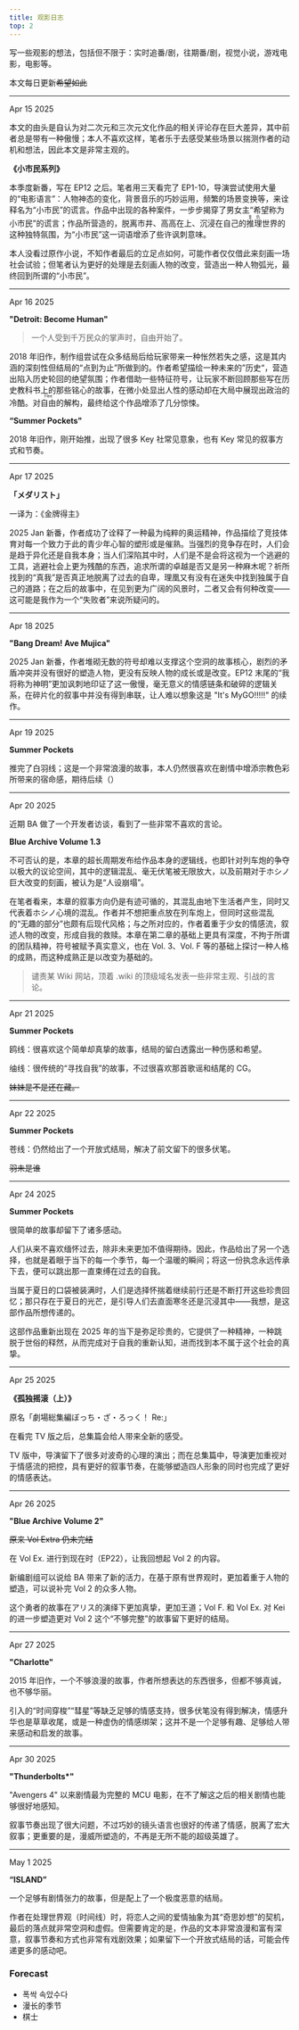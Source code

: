 ```yaml
---
title: 观影日志
top: 2
---
```


写一些观影的想法，包括但不限于：实时追番/剧，往期番/剧，视觉小说，游戏电影，电影等。

本文每日更新~~希望如此~~

<!-- more -->

---

Apr 15 2025

本文的由头是自认为对二次元和三次元文化作品的相关评论存在巨大差异，其中前者总是带有一种傲慢；本人不喜欢这样，笔者乐于去感受某些场景以揣测作者的动机和想法，因此本文是非常主观的。

**《小市民系列》**

本季度新番，写在 EP12 之后。笔者用三天看完了 EP1-10，导演尝试使用大量的“电影语言”：人物神态的变化，背景音乐的巧妙运用，频繁的场景变换等，来诠释名为“小市民”的谎言。作品中出现的各种案件，一步步揭穿了男女主“希望称为小市民”的谎言；作品所营造的，脱离市井、高高在上、沉浸在自己的<ruby>推理<rt>复仇</rt></ruby>世界的这种独特氛围，为“小市民”这一词语增添了些许讽刺意味。

本人没看过原作小说，不知作者最后的立足点如何，可能作者仅仅借此来刻画一场社会试验；但笔者认为更好的处理是去刻画人物的改变，营造出一种人物弧光，最终回到所谓的“小市民”。

---

Apr 16 2025

**"Detroit: Become Human"**

> 一个人受到千万民众的掌声时，自由开始了。

2018 年旧作，制作组尝试在众多结局后给玩家带来一种怅然若失之感，这是其内涵的深刻性但结局的“点到为止”所做到的。作者希望描绘一种未来的”历史“，营造出陷入历史轮回的绝望氛围；作者借助一些特征符号，让玩家不断回顾那些写在历史教科书上的那些铭心的故事，在微小处显出人性的感动却在大局中展现出政治的冷酷。对<ruby>自由<rt>Flee</rt><ruby>的解构，最终给这个作品增添了几分惊悚。

**“Summer Pockets"**

2018 年旧作，刚开始推，出现了很多 Key 社常见意象，也有 Key 常见的叙事方式和节奏。

---

Apr 17 2025

**「メダリスト」**

一译为：《金牌得主》

2025 Jan 新番，作者成功了诠释了一种最为纯粹的奥运精神，作品描绘了竞技体育对每一个致力于此的青少年心智的塑形或是催熟。当强烈的竞争存在时，人们会是趋于异化还是自我本身；当人们深陷其中时，人们是不是会将这视为一个逃避的工具，逃避社会上更为残酷的东西，追求所谓的卓越是否又是另一种麻木呢？祈所找到的“真我”是否真正地脱离了过去的自卑，理凰又有没有在迷失中找到独属于自己的道路；在之后的故事中，在见到更为广阔的风景时，二者又会有何种改变——这可能是我作为一个“失败者”来说所疑问的。

---

Apr 18 2025

**"Bang Dream! Ave Mujica"**

2025 Jan 新番，作者堆砌无数的符号却难以支撑这个空洞的故事核心，剧烈的矛盾冲突并没有很好的塑造人物，更没有反映人物的成长或是改变。EP12 末尾的“我将称为神明”更加讽刺地印证了这一傲慢，毫无意义的情感链条和破碎的逻辑关系，在碎片化的叙事中并没有得到串联，让人难以想象这是 "It's MyGO!!!!!" 的续作。

---

Apr 19 2025

**Summer Pockets**

推完了白羽线；这是一个非常浪漫的故事，本人仍然很喜欢在剧情中增添宗教色彩所带来的宿命感，期待后续（）

---

Apr 20 2025

近期 BA 做了一个开发者访谈，看到了一些非常不喜欢的言论。

**Blue Archive Volume 1.3**

不可否认的是，本章的超长周期发布给作品本身的逻辑线，也即针对列车炮的争夺以极大的议论空间，其中的逻辑混乱、毫无伏笔被无限放大，以及前期对于ホシノ巨大改变的刻画，被认为是“人设崩塌”。

在笔者看来，本章的叙事方向仍是有迹可循的，其混乱由地下生活者产生，同时又代表着ホシノ心境的混乱。作者并不想把重点放在列车炮上，但同时这些混乱的“无趣的部分”也颇有后现代风格；与之所对应的，作者着重于少女的情感流，叙述人物的改变，形成自我的救赎。本章在第二章的基础上更具有深度，不拘于所谓的团队精神，符号被赋予真实意义，也在 Vol. 3、Vol. F 等的基础上探讨一种人格的成熟，而这种成熟正是以改变为基础的。

> 谴责某 Wiki 网站，顶着 .wiki 的顶级域名发表一些非常主观、引战的言论。

---

Apr 21 2025

**Summer Pockets**

鸥线：很喜欢这个简单却真挚的故事，结局的留白透露出一种伤感和希望。

䌷线：很传统的“寻找自我”的故事，不过很喜欢那首歌谣和结尾的 CG。

~~妹妹是不是还在藏。~~

---

Apr 22 2025

**Summer Pockets**

苍线：仍然给出了一个开放式结局，解决了前文留下的很多伏笔。

~~羽未是谁~~

<!-- **《致命魔术》** -->

<!-- 2006 年旧作，魔术被给予一种惊悚感；压抑的构图和打光，复杂扭曲的人物关系， -->

---

Apr 24 2025

**Summer Pockets**

很简单的故事却留下了诸多感动。

人们从来不喜欢缅怀过去，除非未来更加不值得期待。因此，作品给出了另一个选择，也就是着眼于当下的每一个季节，每一个温暖的瞬间；将这一份执念永远传承下去，便可以跳出那一直束缚在过去的自我。

当属于夏日的口袋被装满时，人们是选择怀揣着继续前行还是不断打开这些珍贵回忆；那只存在于夏日的光芒，是引导人们去直面寒冬还是沉浸其中——我想，是这部作品所想传递的。

这部作品重新出现在 2025 年的当下是弥足珍贵的，它提供了一种精神，一种跳脱于世俗的释然，从而完成对于自我的重新认知，进而找到本不属于这个社会的真挚。

---

Apr 25 2025

**《孤独摇滚（上）》**

原名「劇場総集編ぼっち・ざ・ろっく！ Re:」

在看完 TV 版之后，总集篇会给人带来全新的感受。

TV 版中，导演留下了很多对波奇的心理的演出；而在总集篇中，导演更加重视对于情感流的把控，具有更好的叙事节奏，在能够塑造四人形象的同时也完成了更好的情感表达。

---

Apr 26 2025

**"Blue Archive Volume 2"**

~~原来 Vol Extra 仍未完结~~

在 Vol Ex. 进行到现在时（EP22），让我回想起 Vol 2 的内容。

新编剧组可以说给 BA 带来了新的活力，在基于原有世界观时，更加着重于人物的塑造，可以说补完 Vol 2 的众多人物。

这个勇者的故事在アリス的演绎下更加真挚，更加王道；Vol F. 和 Vol Ex. 对 Kei 的进一步塑造更对 Vol 2 这个“不够完整”的故事留下更好的结局。

---

Apr 27 2025

**"Charlotte"**

2015 年旧作，一个不够浪漫的故事，作者所想表达的东西很多，但都不够真诚，也不够华丽。

引入的“时间穿梭”“彗星”等缺乏足够的情感支持，很多伏笔没有得到解决，情感升华也是草草收尾，或是一种虚伪的情感绑架；这并不是一个足够有趣、足够给人带来感动和启发的故事。

---

Apr 30 2025

**"Thunderbolts\*"**

"Avengers 4" 以来剧情最为完整的 MCU 电影，在不了解这之后的相关剧情也能够很好地感知。

叙事节奏出现了很大问题，不过巧妙的镜头语言也很好的传递了情感，脱离了宏大叙事；更重要的是，漫威所塑造的，不再是无所不能的超级英雄了。

---

May 1 2025

**“ISLAND”**

一个足够有剧情张力的故事，但是配上了一个极度恶意的结局。

作者在处理世界观（时间线）时，将恋人之间的爱情抽象为其“奇思妙想”的契机，最后的落点就非常空洞和虚假。但需要肯定的是，作品的文本非常浪漫和富有深意，叙事节奏和方式也非常有戏剧效果；如果留下一个开放式结局的话，可能会传递更多的感动吧。

### Forecast

- 폭싹 속았수다
- 漫长的季节
- 棋士

